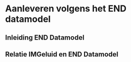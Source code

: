 # Aanleveren volgens het END datamodel

## Inleiding END Datamodel

## Relatie IMGeluid en END Datamodel
